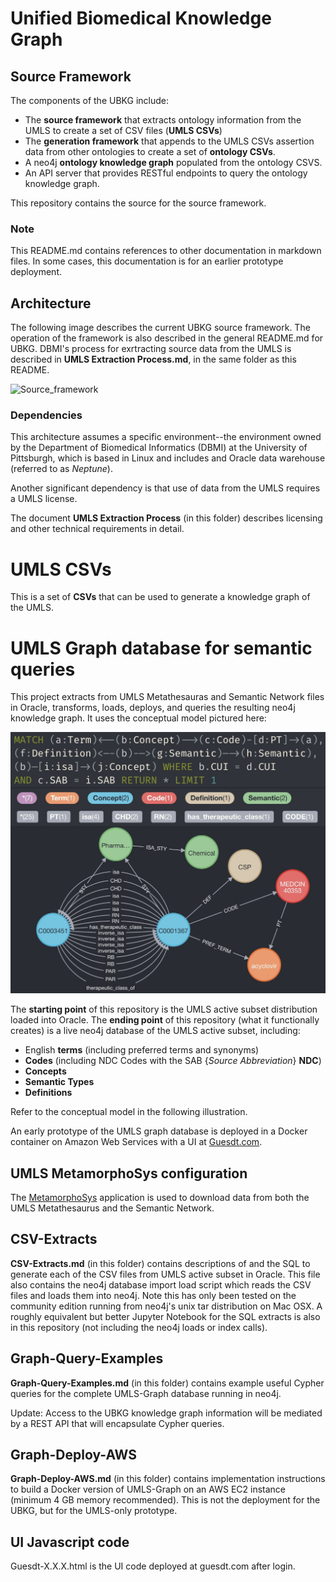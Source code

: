 # Unified Biomedical Knowledge Graph
## Source Framework

The components of the UBKG include:
- The **source framework** that extracts ontology information from the UMLS to create a set of CSV files (**UMLS CSVs**)
- The **generation framework** that appends to the UMLS CSVs assertion data from other ontologies to create a set of **ontology CSVs**.
- A neo4j **ontology knowledge graph** populated from the ontology CSVS.
- An API server that provides RESTful endpoints to query the ontology knowledge graph.

This repository contains the source for the source framework.



### Note
This README.md contains references to other documentation in markdown files. In some cases, this documentation is for an earlier prototype deployment.

## Architecture
The following image describes the current UBKG source framework. The operation of the framework is also described in the general README.md for UBKG.
DBMI's process for exrtracting source data from the UMLS is described in **UMLS Extraction Process.md**, in the same folder as this README.


![Source_framework](https://user-images.githubusercontent.com/10928372/202453373-6e2f73ba-e7ae-4d8f-9ece-31b0b0732a74.jpg)

### Dependencies

This architecture assumes a specific environment--the environment owned by
the Department of Biomedical Informatics (DBMI) at the University of Pittsburgh, which is
based in Linux and includes and Oracle data warehouse (referred to as _Neptune_).

Another significant dependency is that use of data from the UMLS requires a UMLS license.

The document **UMLS Extraction Process** (in this folder) describes licensing and other technical requirements in detail.

# UMLS CSVs
This is a set of **CSVs** that can be used to generate a knowledge graph of the UMLS.

# UMLS Graph database for semantic queries

This project extracts from UMLS Metathesauras and Semantic Network files in Oracle, transforms, loads, deploys, and queries the resulting neo4j knowledge graph.
It uses the conceptual model pictured here:

![Alt text](UMLS-Graph-Model.jpg?raw=true "Title")

The **starting point** of this repository is the UMLS active subset distribution loaded into Oracle.
The **ending point** of this repository (what it functionally creates) is a live neo4j database of the UMLS active subset, including:
- English **terms** (including preferred terms and synonyms)
- **Codes** (including NDC Codes with the SAB {_Source Abbreviation_}  **NDC**)
- **Concepts** 
- **Semantic Types**
- **Definitions** 

Refer to the conceptual model in the following illustration.

An early prototype of the UMLS graph database is deployed in a Docker container on Amazon Web Services with a UI at [Guesdt.com](https://guesdt.com/).

## UMLS MetamorphoSys configuration
The [MetamorphoSys](https://www.nlm.nih.gov/research/umls/implementation_resources/metamorphosys/help.html#starting) application is used to download data from both the UMLS Metathesaurus and the Semantic Network.

## CSV-Extracts
**CSV-Extracts.md** (in this folder) contains descriptions of and the SQL to generate each of the CSV files from UMLS active subset in Oracle. This file also contains the neo4j database import load script which reads the CSV files and loads them into neo4j. Note this has only been tested on the community edition running from neo4j's unix tar distribution on Mac OSX. A roughly equivalent but better Jupyter Notebook for the SQL extracts is also in this repository (not including the neo4j loads or index calls).

## Graph-Query-Examples
**Graph-Query-Examples.md** (in this folder) contains example useful Cypher queries for the complete UMLS-Graph database running in neo4j.

Update: Access to the UBKG knowledge graph information will be mediated by a REST API that will encapsulate Cypher queries.

## Graph-Deploy-AWS
**Graph-Deploy-AWS.md** (in this folder) contains implementation instructions to build a Docker version of UMLS-Graph on an AWS EC2 instance (minimum 4 GB memory recommended).  This is not the deployment for the UBKG, but for the UMLS-only prototype.

## UI Javascript code
Guesdt-X.X.X.html is the UI code deployed at guesdt.com after login.
